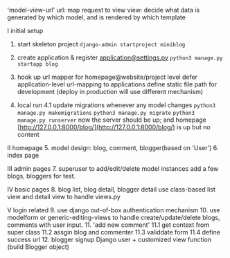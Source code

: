 'model-view-url'
url: map request to view
view: decide what data is generated by which model, and is rendered by which template

I initial setup
1. start skeleton project
    `django-admin startproject miniblog`

2. create application & register application@settings.py
    `python3 manage.py startapp blog`

3. hook up url mapper for homepage@website/project level
    defer application-level url-mapping to applications
    define static file path for development (deploy in production will use different mechanism)

4. local run
    4.1 update migrations whenever any model changes
`python3 manage.py makemigrations`
`python3 manage.py migrate`
`python3 manage.py runserver`
now the server should be up; and homepage [http://127.0.0.1:8000/blog/](http://127.0.0.1:8000/blog/) is up but no content

II homepage
5. model design: blog, comment, blogger(based on 'User')
6. index page 

III admin pages
7. superuser to add/edit/delete model instances
    add a few blogs, bloggers for test.  

IV basic pages
8. blog list, blog detail, blogger detail
    use class-based list view and detail view to handle views.py

V login related
9. use django out-of-box authentication mechanism
10. use modelform or generic-editing-views to handle create/update/delete blogs, comments with user input.
11. 'add new comment' 
    11.1 get context from super class
    11.2 assgin blog and commenter
    11.3 validdate form
    11.4 define success url
12. blogger signup
    Django user + customized view function (build Blogger object)